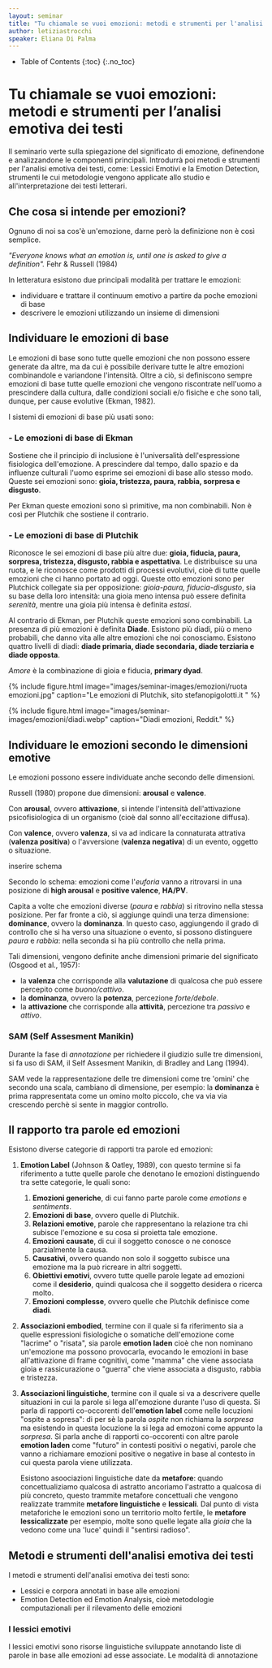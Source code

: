 ```yaml
---
layout: seminar
title: "Tu chiamale se vuoi emozioni: metodi e strumenti per l'analisi emotiva dei testi"
author: letiziastrocchi
speaker: Eliana Di Palma
---
```


* Table of Contents
{:toc}
{:.no_toc}

# Tu chiamale se vuoi emozioni: metodi e strumenti per l’analisi emotiva dei testi

Il seminario verte sulla spiegazione del significato di emozione, definendone e analizzandone le componenti principali. Introdurrà poi metodi e strumenti per l'analisi emotiva dei testi, come: Lessici Emotivi e la Emotion Detection, strumenti le cui metodologie vengono applicate allo studio e all'interpretazione dei testi letterari.

## Che cosa si intende per emozioni?

Ognuno di noi sa cos'è un'emozione, darne però la definizione non è così semplice.

*"Everyone knows what an emotion is, until one is asked to give a definition".*
Fehr & Russell (1984)

In letteratura esistono due principali modalità per trattare le emozioni:
- individuare e trattare il continuum emotivo a partire da poche emozioni di base
- descrivere le emozioni utilizzando un insieme di dimensioni

## Individuare le emozioni di base

Le emozioni di base sono tutte quelle emozioni che non possono essere generate da altre, ma da cui è possibile derivare tutte le altre emozioni combinandole e variandone l'intensità.
Oltre a ciò, si definiscono sempre emozioni di base tutte quelle emozioni che vengono riscontrate nell'uomo a prescindere dalla cultura, dalle condizioni sociali e/o fisiche e che sono tali, dunque, per cause evolutive (Ekman, 1982).

I sistemi di emozioni di base più usati sono:

### - Le emozioni di base di Ekman

Sostiene che il principio di inclusione è l'universalità dell'espressione fisiologica dell'emozione. A prescindere dal tempo, dallo spazio e da influenze culturali l'uomo esprime sei emozioni di base allo stesso modo. Queste sei emozioni sono: **gioia, tristezza, paura, rabbia, sorpresa e disgusto**.

Per Ekman queste emozioni sono sì primitive, ma non combinabili. Non è così per Plutchik che sostiene il contrario.

### - Le emozioni di base di Plutchik

Riconosce le sei emozioni di base più altre due: **gioia,
fiducia, paura, sorpresa, tristezza, disgusto, rabbia e aspettativa**. Le distribuisce su una ruota, e le riconosce come prodotti di processi evolutivi, cioè di tutte quelle emozioni che ci hanno portato ad oggi. Queste otto emozioni sono per Plutchick collegate sia per opposizione: *gioia-paura, fiducia-disgusto*, sia su base della loro intensità: una gioia meno intensa può essere definita *serenità*, mentre una gioia più intensa è definita *estasi*.

Al contrario di Ekman, per Plutchik queste emozioni sono combinabili. La presenza di più emozioni è definita **Diade**.
Esistono più diadi, più o meno probabili, che danno vita alle altre emozioni che noi conosciamo. Esistono quattro livelli di diadi: **diade primaria, diade secondaria, diade terziaria e diade opposta**.

*Amore* è la combinazione di gioia e fiducia, **primary dyad**.

{%
  include figure.html
  image="images/seminar-images/emozioni/ruota emozioni.jpg"
  caption="Le emozioni di Plutchik, sito stefanopigolotti.it "
%}

{%
  include figure.html
  image="images/seminar-images/emozioni/diadi.webp"
  caption="Diadi emozioni, Reddit."
%}

## Individuare le emozioni secondo le dimensioni emotive

Le emozioni possono essere individuate anche secondo delle dimensioni.

Russell (1980) propone due dimensioni: **arousal** e **valence**.

Con **arousal**, ovvero **attivazione**, si intende l'intensità dell'attivazione psicofisiologica di un organismo (cioè dal sonno all'eccitazione diffusa).

Con **valence**, ovvero **valenza**, si va ad indicare la connaturata attrativa (**valenza positiva**) o l'avversione (**valenza negativa**) di un evento, oggetto o situazione.

inserire schema

Secondo lo schema: emozioni come l'*euforia* vanno a ritrovarsi in una posizione di **high arousal** e **positive valence**, **HA/PV**.

Capita a volte che emozioni diverse (*paura* e *rabbia*) si ritrovino nella stessa posizione. Per far fronte a ciò, si aggiunge quindi una terza dimensione: **dominance**, ovvero la **dominanza**. In questo caso, aggiungendo il grado di controllo che si ha verso una situazione o evento, si possono distinguere *paura* e *rabbia*: nella seconda si ha più controllo che nella prima.

Tali dimensioni, vengono definite anche dimensioni primarie del significato (Osgood et al., 1957):

- la **valenza** che corrisponde alla **valutazione** di qualcosa che può essere percepito come *buono/cattivo*.
- la **dominanza**, ovvero la **potenza**, percezione *forte/debole*.
- la **attivazione** che corrisponde alla **attività**, percezione tra *passivo* e *attivo*.

### SAM (Self Assesment Manikin)

Durante la fase di *annotazione* per richiedere il giudizio sulle tre dimensioni, si fa uso di SAM, il Self Assesment Manikin, di Bradley and Lang (1994).

SAM vede la rappresentazione delle tre dimensioni come tre 'omini' che secondo una scala, cambiano di dimensione, per esempio: la **dominanza** è prima rappresentata come un omino molto piccolo, che va via via crescendo perchè si sente in maggior controllo.

## Il rapporto tra parole ed emozioni

Esistono diverse categorie di rapporti tra parole ed emozioni:

1. **Emotion Label** (Johnson & Oatley, 1989), con questo termine si fa riferimento a tutte quelle parole che denotano le emozioni distinguendo tra sette categorie, le quali sono:

   1. **Emozioni generiche**, di cui fanno parte parole come *emotions* e *sentiments*. 
   2. **Emozioni di base**, ovvero quelle di Plutchik.
   3. **Relazioni emotive**, parole che rappresentano la relazione tra chi subisce l'emozione e su cosa si proietta tale emozione.
   4. **Emozioni causate**, di cui il soggetto conosce o ne conosce parzialmente la causa.
   5. **Causativi**, ovvero quando non solo il soggetto subisce una emozione ma la può ricreare in altri soggetti.
   6. **Obiettivi emotivi**, ovvero tutte quelle parole legate ad emozioni come il **desiderio**, quindi qualcosa che il soggetto desidera o ricerca molto. 
   7. **Emozioni complesse**, ovvero quelle che Plutchik definisce come **diadi**. 

2. **Associazioni embodied**, termine con il quale si fa riferimento sia a quelle espressioni fisiologiche o somatiche dell'emozione come "lacrime" o "risata", sia parole **emotion laden** cioè che non nominano un'emozione ma possono provocarla, evocando le emozioni in base all'attivazione di frame cognitivi, come "mamma" che viene associata gioia e rassicurazione o "guerra" che viene associata a disgusto, rabbia e tristezza.

3. **Associazioni linguistiche**, termine con il quale si va a descrivere quelle situazioni in cui la parole si lega all'emozione durante l'uso di questa. Si parla di rapporti co-occorenti dell'**emotion label** come nelle locuzioni "ospite a sopresa": di per sè la parola *ospite* non richiama la *sorpresa* ma esistendo in questa locuzione la si lega ad emozoni come appunto la *sorpresa*. Si parla anche di rapporti co-occorenti con altre parole **emotion laden** come "futuro" in contesti positivi o negativi, parole che vanno a richiamare emozioni positive o negative in base al contesto in cui questa parola viene utilizzata.

   Esistono asoociazioni linguistiche date da **metafore**: quando concettualiziamo qualcosa di astratto ancoriamo l'astratto a qualcosa di più concreto, questo trammite metafore concettuali che vengono realizzate trammite **metafore linguistiche** e **lessicali**.  Dal punto di vista metaforiche le emozioni sono un territorio molto fertile, le **metafore lessicalizzate** per esempio, molte sono quelle legate alla *gioia* che la vedono come una 'luce' quindi il "sentirsi radioso". 

## Metodi e strumenti dell'analisi emotiva dei testi

I metodi e strumenti dell'analisi emotiva dei testi sono:

- Lessici e corpora annotati in base alle emozioni 
- Emotion Detection ed Emotion Analysis, cioè metodologie computazionali per il rilevamento delle emozioni 

### I lessici emotivi

I lessici emotivi sono risorse linguistiche sviluppate annotando liste di parole in base alle emozioni ad esse associate. Le modalità di annotazione 

